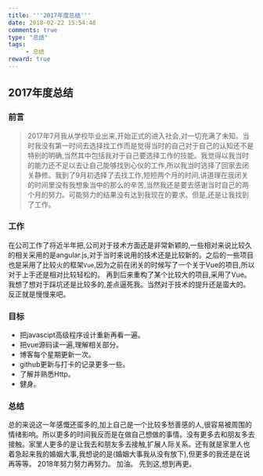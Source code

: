 ```yaml
---
title: '''2017年度总结'''
date: 2018-02-22 15:54:48
comments: true
type: "总结"
tags:
     - 总结
reward: true
---
```



##  2017年度总结
<!--more-->
### 前言

  > 2017年7月我从学校毕业出来,开始正式的进入社会,对一切充满了未知。当时我没有第一时间去选择找工作而是觉得当时的自己对于自己的认知还不是特别的明确,当然其中包括我对于自己要选择工作的技能。我觉得以我当时的能力还不足以去让自己能够找到心仪的工作,所以我当时选择了回家去闭关静修。我到了9月初选择了去找工作,短短两个月的时间,讲道理在我闭关的时间里没有我想象当中的那么的辛苦,当然我还是要去感谢当时自己的两个月的努力。可能努力的结果没有达到我现在的要求。但是,还是让我找到了工作。

### 工作

  在公司工作了将近半年把,公司对于技术方面还是非常新颖的,一些相对来说比较久的相关采用的是angular.js,对于当时来说用的技术还是比较新的。之后的一些项目也是采用了比较火的框架`Vue`,因为之前在闭关的时候写了一个关于Vue的项目,所以对于上手还是相对比较轻松的。
  再到后来重构了某个比较大的项目,采用了Vue。我想了想对于踩坑还是比较多的,差点逼死我。当然对于技术的提升还是蛮大的。反正就是慢慢来吧。

### 目标
  - 把javascipt高级程序设计重新再看一遍。
  - 把vue源码读一遍,理解相关部分。
  - 博客每个星期更新一次。
  - github更新与打卡的记录更多一些。
  - 了解并熟悉Http。
  - 健身。

### 总结
  总的来说这一年感慨还蛮多的,加上自己是一个比较多愁善感的人,很容易被周围的情绪影响。所以更多的时间我反而是在做自己想做的事情。没有更多去和朋友多去接触。家里人更多的是让我去和朋友多去接触,扩展人际关系。还有就是家里人也着急起来我的婚姻大事,我想说的是(婚姻大事我从没有放下),但更多的我还是在说再等等。
  2018年努力努力再努力。
  加油。
  先到这,想到再更。

